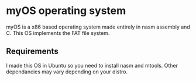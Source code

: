 # myOS operating system
myOS is a x86 based operating system made entirely in nasm assembly and C. This OS implements the FAT file system.


## Requirements
I made this OS in Ubuntu so you need to install nasm and mtools. Other dependancies may vary depending on your distro.
